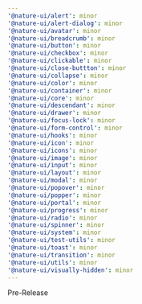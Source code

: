 ```yaml
---
'@nature-ui/alert': minor
'@nature-ui/alert-dialog': minor
'@nature-ui/avatar': minor
'@nature-ui/breadcrumb': minor
'@nature-ui/button': minor
'@nature-ui/checkbox': minor
'@nature-ui/clickable': minor
'@nature-ui/close-buttton': minor
'@nature-ui/collapse': minor
'@nature-ui/color': minor
'@nature-ui/container': minor
'@nature-ui/core': minor
'@nature-ui/descendant': minor
'@nature-ui/drawer': minor
'@nature-ui/focus-lock': minor
'@nature-ui/form-control': minor
'@nature-ui/hooks': minor
'@nature-ui/icon': minor
'@nature-ui/icons': minor
'@nature-ui/image': minor
'@nature-ui/input': minor
'@nature-ui/layout': minor
'@nature-ui/modal': minor
'@nature-ui/popover': minor
'@nature-ui/popper': minor
'@nature-ui/portal': minor
'@nature-ui/progress': minor
'@nature-ui/radio': minor
'@nature-ui/spinner': minor
'@nature-ui/system': minor
'@nature-ui/test-utils': minor
'@nature-ui/toast': minor
'@nature-ui/transition': minor
'@nature-ui/utils': minor
'@nature-ui/visually-hidden': minor
---
```


Pre-Release

